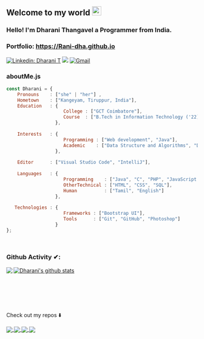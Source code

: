  

<!--[![HitCount](http://hits.dwyl.com/Rani-dha/https://githubcom/Rani-dha/Rani-dha/blob/master/READMEmd.svg)](http://hits.dwyl.com/Rani-dha/https://githubcom/Rani-dha/Rani-dha/blob/master/READMEmd) 
[![Header](https://github.com/adamalston/adamalston/raw/master/profile.gif)](https://www.youtube.com/watch?v=dQw4w9WgXcQ)
![Twitter Follow](https://img.shields.io/twitter/follow/Ranidha4?style=social)
[![Instagram](https://img.shields.io/static/v1?label=Instagram&message=%20&color=white&logo=Instagram&style=flat-square&logoColor=white)](https://www.instagram.com/inarahd_t)
 -->

## Welcome to my world <img src="https://github.com/TheDudeThatCode/TheDudeThatCode/blob/master/Assets/Earth.gif" width="24px">
### Hello! I'm Dharani Thangavel a Programmer from India.

### Portfolio: https://Rani-dha.github.io
[![Linkedin: Dharani T](https://img.shields.io/badge/-Dharani-blue?style=flat-square&logo=Linkedin&logoColor=white&link=https://www.linkedin.com/in/dharani-t-86842a192/)](https://www.linkedin.com/in/dharani-t-86842a192/)
![](https://visitor-badge.glitch.me/badge?page_id=Rani-dha.Ranidha)
[![Gmail](https://img.shields.io/static/v1?label=Dharani&message=%20&color=white&logo=gmail&style=flat-square&logoColor=white)](mailto:gct.it18.dharani@gmail.com)

### aboutMe.js

```javascript
const Dharani = {
    Pronouns    : ["she" | "her"] ,
    Hometown    : ["Kangeyam, Tiruppur, India"],
    Education   : {
                     College : ["GCT Coimbatore"],
                     Course  : ["B.Tech in Information Technology ('22)"]
                  },
                
    Interests   : {
                     Programming : ["Web development", "Java"],
                     Academic    : ["Data Structure and Algorithms", "DBMS", "Operating System", "Networks"]
                  },
       
    Editor      : ["Visual Studio Code", "IntelliJ"],
    
    Languages   : {
                     Programming    : ["Java", "C", "PHP", "JavaScript Basics", "Python"],
                     OtherTechnical : ["HTML", "CSS", "SQL"],
                     Human          : ["Tamil", "English"]
                  },
    
   Technologies : {
                     Frameworks : ["Bootstrap UI"],
                     Tools      : ["Git", "GitHub", "Photoshop"]
                  }
};            
                
  
```
### Github Activity ✔:

<a href="https://github.com/Rani-dha">
  <img align="left" src="https://github-readme-stats.vercel.app/api/top-langs/?username=Rani-dha&theme=tokyonight" />
  </a>

<a href="https://github.com/Rani-dha">
 <img align="center" src="https://github-readme-stats.vercel.app/api?username=Rani-dha&show_icons=true&theme=tokyonight&line_height=27" alt="Dharani's github stats"/>
</a>
<br/>
<br/>
<br/>
<br/> <br/> <br/>
<p align="left">
Check out my repos ⬇️  
</p>
<a href="https://github.com/Rani-dha/DSA">
  <img align="center" src="https://github-readme-stats.vercel.app/api/pin/?username=Rani-dha&repo=DSA&theme=tokyonight" />
</a>
<a href="https://github.com/Rani-dha/JAVA-COLLECTIONS">
  <img align="center" src="https://github-readme-stats.vercel.app/api/pin/?username=Rani-dha&repo=JAVA-COLLECTIONS&theme=tokyonight" />
</a>
<a href="https://github.com/Rani-dha/Projects">
  <img align="center" src="https://github-readme-stats.vercel.app/api/pin/?username=Rani-dha&repo=Projects&theme=tokyonight" />
</a>

<a href="https://github.com/Rani-dha/Rani-dha.github.io">
  <img align="center" src="https://github-readme-stats.vercel.app/api/pin/?username=Rani-dha&repo=Rani-dha.github.io&theme=tokyonight" />
</a>



<!--
👨‍💻 20 Years old Developer  
👨‍🎓 Studying Information Technogy here in India  
🚧 **Current Project:** [Portfolio](https://rani-dha.github.io/)

⭐️ From [Dharani](https://github.com/Rani-dha)

  code: [Javascript, HTML, CSS],
    askMeAbout: ["web dev", "tech", "crypto", "music", "coffee"],
    technologies: {
        frontEnd: {
            css: ["bootstrap", "materialize"]
        },
        backEnd: {
            js: ["firebase", "node"]
        }        
    }
};
### Hi there, This is Dharani 👋 
🌱 I’m currently learning about Git & GitHub 
 
 💬 Ask me about C, Web Development, Graphic Designs.
 
 📫 How to reach me: https://www.linkedin.com/in/dharani-t-86842a192/

**Rani-dha/Rani-dha** is a ✨ _special_ ✨ repository because its `README.md` (this file) appears on your GitHub profile.

Here are some ideas to get you started:
:pushpin:  http://about.me/dharani_t - portfolio!

- 🔭 I’m currently working on ...

- 👯 I’m looking to collaborate on ...
- 🤔 I’m looking for help with ...


- 😄 Pronouns: ...
- ⚡ Fun fact: ...


-->




